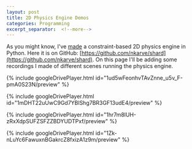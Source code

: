 ```yaml
---
layout: post
title: 2D Physics Engine Demos
categories: Programming
excerpt_separator:  <!--more-->
---
```


As you might know, I've [made](https://nkarve.github.io/programming/2021/06/29/physeng1.html) a constraint-based 2D physics engine in Python. Here it is on GitHub: [https://github.com/nkarve/shard](https://github.com/nkarve/shard). On this page I'll be adding some recordings I made of different scenes running the physics engine.

{% include googleDrivePlayer.html id="1ud5wFeonhvTAvZnne_u5v_F-pmA0S23N/preview" %}

{% include googleDrivePlayer.html id="1mDHT22uUwC9Gd7YBlShg7BR3GF13udE4/preview" %}

{% include googleDrivePlayer.html id="1hr7m8lUH-zRxXdpSUFZSFZZBDYUDTPxf/preview" %}

{% include googleDrivePlayer.html id="1Zk-nLuYc6FawuxnBGakrcZ8fxizA1z9m/preview" %}
